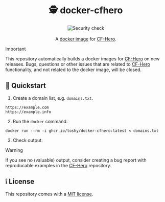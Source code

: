 <h1 align="center"> 🕵 docker-cfhero </h1>

<div align="center">
    <img src="https://img.shields.io/github/actions/workflow/status/toshy/docker-cfhero/security.yml?branch=main&label=Security%20check" alt="Security check" />
    <br /><br />
    <div>A <a href="https://ghcr.io/toshy/docker-cfhero">docker image</a> for <a href="https://github.com/musana/CF-Hero">CF-Hero</a>.</div>
</div>

> [!IMPORTANT]
> This repository automatically builds a docker images for [CF-Hero](https://github.com/musana/CF-Hero) on new releases. Bugs, questions or other issues that are related to [CF-Hero](https://github.com/musana/CF-Hero) functionality, and not related to the docker image, will be closed.

## 📝 Quickstart

1. Create a domain list, e.g. `domains.txt`.

```text
https://example.com
https://example.info
```

2. Run the `docker` command.

```shell
docker run --rm -i ghcr.io/toshy/docker-cfhero:latest < domains.txt
```

3. Check output.

> [!WARNING]
> If you see no (valuable) output, consider creating a bug report with reproducable examples in the [CF-Hero](https://github.com/musana/CF-Hero/issues) repository.

## ❕ License

This repository comes with a [MIT license](./LICENSE).

